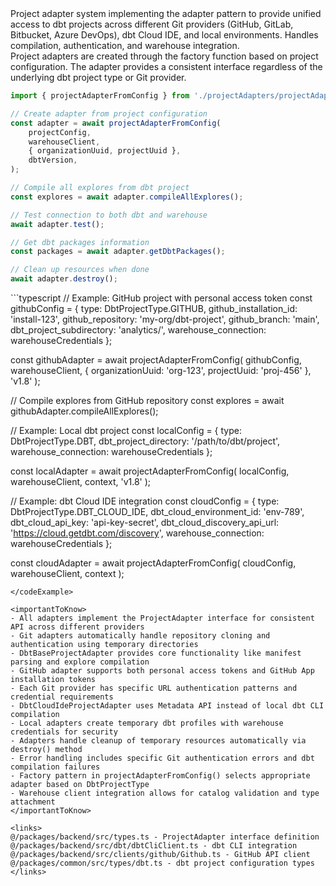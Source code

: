 <summary>
Project adapter system implementing the adapter pattern to provide unified access to dbt projects across different Git providers (GitHub, GitLab, Bitbucket, Azure DevOps), dbt Cloud IDE, and local environments. Handles compilation, authentication, and warehouse integration.
</summary>

<howToUse>
Project adapters are created through the factory function based on project configuration. The adapter provides a consistent interface regardless of the underlying dbt project type or Git provider.

```typescript
import { projectAdapterFromConfig } from './projectAdapters/projectAdapter';

// Create adapter from project configuration
const adapter = await projectAdapterFromConfig(
    projectConfig,
    warehouseClient,
    { organizationUuid, projectUuid },
    dbtVersion,
);

// Compile all explores from dbt project
const explores = await adapter.compileAllExplores();

// Test connection to both dbt and warehouse
await adapter.test();

// Get dbt packages information
const packages = await adapter.getDbtPackages();

// Clean up resources when done
await adapter.destroy();
```

</howToUse>

<codeExample>
```typescript
// Example: GitHub project with personal access token
const githubConfig = {
    type: DbtProjectType.GITHUB,
    github_installation_id: 'install-123',
    github_repository: 'my-org/dbt-project',
    github_branch: 'main',
    dbt_project_subdirectory: 'analytics/',
    warehouse_connection: warehouseCredentials
};

const githubAdapter = await projectAdapterFromConfig(
githubConfig,
warehouseClient,
{ organizationUuid: 'org-123', projectUuid: 'proj-456' },
'v1.8'
);

// Compile explores from GitHub repository
const explores = await githubAdapter.compileAllExplores();

// Example: Local dbt project
const localConfig = {
type: DbtProjectType.DBT,
dbt_project_directory: '/path/to/dbt/project',
warehouse_connection: warehouseCredentials
};

const localAdapter = await projectAdapterFromConfig(
localConfig,
warehouseClient,
context,
'v1.8'
);

// Example: dbt Cloud IDE integration
const cloudConfig = {
type: DbtProjectType.DBT_CLOUD_IDE,
dbt_cloud_environment_id: 'env-789',
dbt_cloud_api_key: 'api-key-secret',
dbt_cloud_discovery_api_url: 'https://cloud.getdbt.com/discovery',
warehouse_connection: warehouseCredentials
};

const cloudAdapter = await projectAdapterFromConfig(
cloudConfig,
warehouseClient,
context
);

```
</codeExample>

<importantToKnow>
- All adapters implement the ProjectAdapter interface for consistent API across different providers
- Git adapters automatically handle repository cloning and authentication using temporary directories
- DbtBaseProjectAdapter provides core functionality like manifest parsing and explore compilation
- GitHub adapter supports both personal access tokens and GitHub App installation tokens
- Each Git provider has specific URL authentication patterns and credential requirements
- DbtCloudIdeProjectAdapter uses Metadata API instead of local dbt CLI compilation
- Local adapters create temporary dbt profiles with warehouse credentials for security
- Adapters handle cleanup of temporary resources automatically via destroy() method
- Error handling includes specific Git authentication errors and dbt compilation failures
- Factory pattern in projectAdapterFromConfig() selects appropriate adapter based on DbtProjectType
- Warehouse client integration allows for catalog validation and type attachment
</importantToKnow>

<links>
@/packages/backend/src/types.ts - ProjectAdapter interface definition
@/packages/backend/src/dbt/dbtCliClient.ts - dbt CLI integration
@/packages/backend/src/clients/github/Github.ts - GitHub API client
@/packages/common/src/types/dbt.ts - dbt project configuration types
</links>
```
